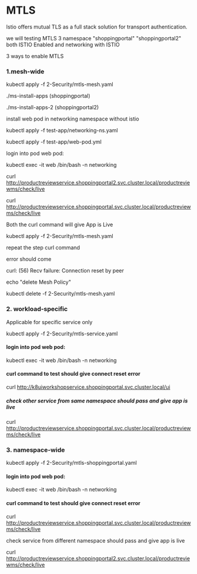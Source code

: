 # MTLS

 Istio offers mutual TLS as a full stack solution for transport authentication.

 we will testing MTLS  3 namespace "shoppingportal" "shoppingportal2" both ISTIO Enabled  and networking with ISTIO

3 ways to enable MTLS

### 1.mesh-wide


kubectl apply -f 2-Security/mtls-mesh.yaml

./ms-install-apps (shoppingportal)

./ms-install-apps-2 (shoppingportal2)

install web pod in networking namespace without istio
 
kubectl apply -f test-app/networking-ns.yaml

kubectl apply -f test-app/web-pod.yml

login into pod  web pod:


kubectl exec -it web /bin/bash  -n networking

curl http://productreviewservice.shoppingportal2.svc.cluster.local/productreviewms/check/live

curl http://productreviewservice.shoppingportal.svc.cluster.local/productreviewms/check/live

Both the curl command will give App is Live

kubectl apply -f 2-Security/mtls-mesh.yaml

repeat the step curl command

error should come 

curl: (56) Recv failure: Connection reset by peer

echo "delete Mesh Policy"

kubectl delete -f 2-Security/mtls-mesh.yaml



### 2. workload-specific

Applicable for specific service only


kubectl apply -f 2-Security/mtls-service.yaml

#### login into pod  web pod:

kubectl exec -it web /bin/bash  -n networking

#### curl command to test should give connect reset error 

curl http://k8uiworkshopservice.shoppingportal.svc.cluster.local/ui

##### check other service from same namespace should pass and give app is live

curl http://productreviewservice.shoppingportal.svc.cluster.local/productreviewms/check/live


### 3. namespace-wide

kubectl apply -f 2-Security/mtls-shoppingportal.yaml


#### login into pod  web pod:

kubectl exec -it web /bin/bash  -n networking


#### curl command to test should give connect reset error 

curl http://productreviewservice.shoppingportal.svc.cluster.local/productreviewms/check/live


check  service from different namespace should pass and give app is live

curl http://productreviewservice.shoppingportal2.svc.cluster.local/productreviewms/check/live


